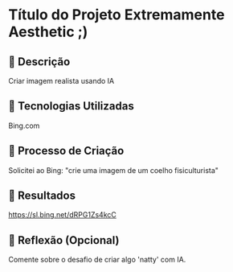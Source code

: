 # Título do Projeto Extremamente Aesthetic ;)

## 📒 Descrição
Criar imagem realista usando IA

## 🤖 Tecnologias Utilizadas
Bing.com

## 🧐 Processo de Criação
Solicitei ao Bing:
"crie uma imagem de um coelho fisiculturista"

## 🚀 Resultados
https://sl.bing.net/dRPG1Zs4kcC

## 💭 Reflexão (Opcional)
Comente sobre o desafio de criar algo 'natty' com IA.
